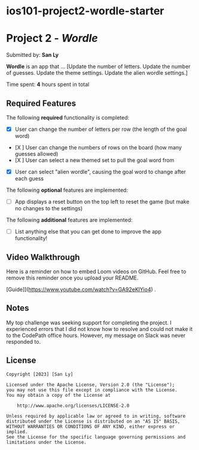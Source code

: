 # ios101-project2-wordle-starter

# Project 2 - *Wordle*

Submitted by: **San Ly**

**Wordle** is an app that ... [Update the number of letters.
Update the number of guesses.
Update the theme settings.
Update the alien wordle settings.] 

Time spent: **4** hours spent in total

## Required Features

The following **required** functionality is completed:

- [X] User can change the number of letters per row (the length of the goal word)
- [X ] User can change the numbers of rows on the board (how many guesses allowed)
- [X ] User can select a new themed set to pull the goal word from
- [X] User can select "alien wordle", causing the goal word to change after each guess


The following **optional** features are implemented:

- [ ] App displays a reset button on the top left to reset the game (but make no changes to the settings)

The following **additional** features are implemented:

- [ ] List anything else that you can get done to improve the app functionality!

## Video Walkthrough

Here is a reminder on how to embed Loom videos on GitHub. Feel free to remove this reminder once you upload your README. 

[Guide]](https://www.youtube.com/watch?v=GA92eKlYio4) .

## Notes

My top challenge was seeking support for completing the project. I experienced errors that I did not know how to resolve and could not make it to the CodePath office hours. However, my message on Slack was never responded to. 

## License

    Copyright [2023] [San Ly]

    Licensed under the Apache License, Version 2.0 (the "License");
    you may not use this file except in compliance with the License.
    You may obtain a copy of the License at

        http://www.apache.org/licenses/LICENSE-2.0

    Unless required by applicable law or agreed to in writing, software
    distributed under the License is distributed on an "AS IS" BASIS,
    WITHOUT WARRANTIES OR CONDITIONS OF ANY KIND, either express or implied.
    See the License for the specific language governing permissions and
    limitations under the License.
